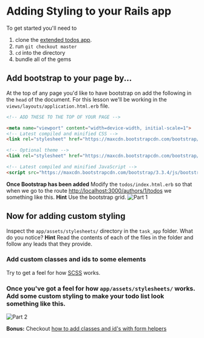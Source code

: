 # Adding Styling to your Rails app
To get started you'll need to

1. clone the [extended todos app](git@github.com:sf-wdi-17/extended_todos.git).
2. run `git checkout master`
3. `cd` into the directory
4. bundle all of the gems 

## Add bootstrap to your page by...
At the top of any page you'd like to have bootstrap on add the following in the `head` of the document. For this lesson we'll be working in the `views/layouts/application.html.erb` file.

```html
<!-- ADD THESE TO THE TOP OF YOUR PAGE -->

<meta name="viewport" content="width=device-width, initial-scale=1">
<!-- Latest compiled and minified CSS -->
<link rel="stylesheet" href="https://maxcdn.bootstrapcdn.com/bootstrap/3.3.4/css/bootstrap.min.css">

<!-- Optional theme -->
<link rel="stylesheet" href="https://maxcdn.bootstrapcdn.com/bootstrap/3.3.4/css/bootstrap-theme.min.css">

<!-- Latest compiled and minified JavaScript -->
<script src="https://maxcdn.bootstrapcdn.com/bootstrap/3.3.4/js/bootstrap.min.js"></script>
```

**Once Bootstrap has been added** Modify the `todos/index.html.erb` so that when we go to the route [http://localhost:3000/authors/1/todos](http://localhost:3000/authors/1/todos) we something like this. **Hint** Use the bootstrap grid.
![Part 1](./part1.png)

## Now for adding custom styling

Inspect the `app/assets/stylesheets/` directory in the `task_app` folder. What do you notice? **Hint** Read the contents of each of the files in the folder and follow any leads that they provide.

### Add custom classes and ids to some elements
Try to get a feel for how [SCSS](http://sass-lang.com/guide) works.

### Once you've got a feel for how `app/assets/stylesheets/` works. Add some custom styling to make your todo list look something like this.
![Part 2](./part2.png)

**Bonus:** Checkout [how to add classes and id's with form helpers](http://api.rubyonrails.org/classes/ActionView/Helpers/FormHelper.html)
